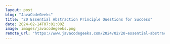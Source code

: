 ```yaml
---
layout: post
blog: "JavaCodeGeeks"
title: "20 Essential Abstraction Principle Questions for Success"
date: 2024-02-14T07:01:00Z
image: images/javacodegeeks.png
remote_url: "https://www.javacodegeeks.com/2024/02/20-essential-abstraction-principle-questions-for-success.html"
---
```

